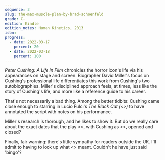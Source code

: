 ```yaml
---
sequence: 3
slug: the-max-muscle-plan-by-brad-schoenfeld
grade: C-
edition: Kindle
edition_notes: Human Kinetics, 2013
isbn:
progress:
  - date: 2022-03-17
    percent: 20
  - date: 2022-03-18
    percent: 100
---
```


_Peter Cushing: A Life in Film_ chronicles the horror icon's life via his appearances on stage and screen. Biographer David Miller's focus on Cushing's professional life differentiates this work from Cushing's two autobiographies. Miller's disciplined approach feels, at times, less like the story of Cushing's life, and more like a reference guide to his career.

<!-- end -->

That's not necessarily a bad thing. Among the better tidbits: Cushing came close enough to starring in Lucio Fulci's _The Black Cat (<>)_ to have annotated the script with notes on his performance.

Miller's research is thorough, and he likes to show it. But do we really care about the exact dates that the play <>, with Cushing as <>, opened and closed?

Finally, fair warning: there's little sympathy for readers outside the UK. I'll admit to having to look up what <> meant. Couldn't he have just said 'bingo'?
